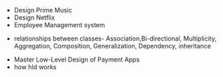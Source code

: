 
- Design Prime Music
- Design Netflix
- Employee Management system

+ relationships between classes- Association,Bi-directional, Multiplicity, Aggregation, Composition, Generalization, Dependency, inheritance

- Master Low-Level Design of Payment Apps
- how hld works

